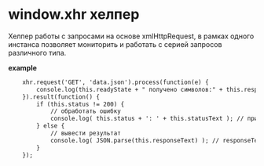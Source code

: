 # window.xhr хелпер

Хелпер работы с запросами на основе xmlHttpRequest, в рамках одного инстанса позволяет мониторить и работать с серией запросов различного типа.

**example**
```html
    xhr.request('GET', 'data.json').process(function(e) {
        console.log(this.readyState + " получено символов:" + this.responseText.length);
    }).result(function() {
        if (this.status != 200) {
            // обработать ошибку
            console.log( this.status + ': ' + this.statusText ); // пример вывода: 404: Not Found
        } else {
            // вывести результат
            console.log( JSON.parse(this.responseText) ); // responseText -- текст ответа.
        }
    });
```